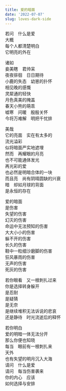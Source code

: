 ```yaml
---
title: 爱的暗面
date: '2022-07-07'
slug: loves-dark-side
---
```


若问　什么是爱  
大概  
每个人都清楚明白  
它明亮的外在

诸如  
妾美瞎　君帅呆  
夜夜徘徊　日日期待  
小鹿的失态　幼崽的扑怀  
相见晚的感慨  
灵犀通的轻快  
月色真美的掩盖<!--# 老梗了，不注释。 -->  
春天小熊的萌乖<!--# 村上春树《挪威的森林》：“最最喜欢你，绿子。”“什么程度？”“像喜欢春天的熊一样。”“春天的熊？”绿子再次扬起脸，“什么春天的熊？”“春天的原野里，你一个人正走着，对面走来一只可爱的小熊，浑身的毛活像天鹅绒，眼睛圆鼓鼓的。它这么对你说到：‘你好，小姐，和我一块打滚玩好么？’接着，你就和小熊抱在一起，顺着长满三叶草的山坡咕噜咕噜滚下去，整整玩了一大天。你说棒不棒？”“太棒了。”“我就这么喜欢你。” -->  
嘘寒　问暖　殷殷关怀  
今将万难解　明把千忧排

美哉  
它的亮面　实在有太多的  
流光溢彩  
似将暗面严实地遮埋  
然而　再耀眼的月亮  
也不可能通体发光  
再光彩的爱  
也必然是明暗合体的一块  
而且亮　尚有阴晴圆缺的兴衰  
暗　却如月球的背面  
是永恒的存在

爱的暗面  
是伤害  
失望的伤害  
幻灭的伤害  
命运中无法预知的伤害  
大大小小的伤害  
躲不开的伤害  
长久的伤害  
鞋中一粒细沙磨脚的伤害  
狂风暴雨的伤害  
无声的伤害  
死灰的伤害

若你眼看　又一根刺扎过来  
你是选择转身躲开  
是忍耐  
是疑猜  
是无奈  
是继续堆积无法诉说的悲哀  
还是静待　时光流逝后的释怀

若你明白  
爱的明暗一体无法分开  
那么你便也知晓  
每当　眼前有一根刺扎来  
天外  
也有失望的明月沉入大海<!--# 借叶倩文《明月心》一句歌词表达《非暴力沟通》中的原则（弄清楚情绪背后的未满足的真实需求是什么）。 -->  
请问　什么是爱  
请问　每当伤害袭来  
你的内心　应该  
如何选择与安排

<!--# 我算是个有包容心的人吗？过去这些年，我的回答基本上是否定的。回想起来，在 2016 年之前，我通常是个攻击性很强的人，也很有些自私心理，很少去考虑什么包容。2018 年写了[那篇反省文](/en/2018/02/career-crisis/)后，我才逐渐收敛在公共场合的攻击性。读完《原则》，并没有让我获得实质性的包容心，只是学会了合理接收别人的批评与攻击（即：注意听取别人话中的正确成分、屏蔽语气态度之类的表面形式）。这至多算是理性，并非包容。我一直觉得我很难跟与我存在分歧的人心平气和、和平友好地近距离相处，哪怕理性上我知道这是我需要学会的，我依然觉得太难。从这一点看，我的心智成熟真是缓慢得可怕，或者我是那种害怕冲突的人，但原因我不清楚。今天的一件小事，在我的人生里破天荒第一次给了我一丝信心，让我开始敢于直面爱的暗面。这首诗的本意是广义的爱（比如亲子之间，即“幼崽的扑怀”，而亲子两代互相伤害也一样很常见），但我怀疑我这弱鸡的开车技术八成是开到狭义的沟里了。 -->
